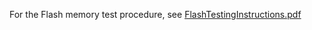 For the Flash memory test procedure, see [FlashTestingInstructions.pdf](FlashTestingInstructions.pdf)
